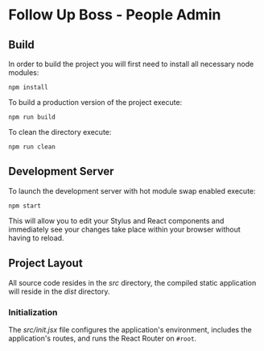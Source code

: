 # Follow Up Boss - People Admin


## Build

In order to build the project you will first need to install all necessary node
modules:

```
npm install
```

To build a production version of the project execute:

```
npm run build
```

To clean the directory execute:

```
npm run clean
```

## Development Server

To launch the development server with hot module swap enabled execute:

```
npm start
```

This will allow you to edit your Stylus and React components and immediately see
your changes take place within your browser without having to reload.

## Project Layout

All source code resides in the *src* directory, the compiled static application
will reside in the *dist* directory.

### Initialization

The *src/init.jsx* file configures the application's environment, includes the
application's routes, and runs the React Router on `#root`.
